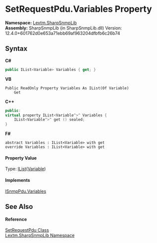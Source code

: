 # SetRequestPdu.Variables Property 
 

**Namespace:**&nbsp;<a href="N_Lextm_SharpSnmpLib">Lextm.SharpSnmpLib</a><br />**Assembly:**&nbsp;SharpSnmpLib (in SharpSnmpLib.dll) Version: 12.4.0+601762d0e653a71ebb69af963204dfbfb6c26b74

## Syntax

**C#**<br />
``` C#
public IList<Variable> Variables { get; }
```

**VB**<br />
``` VB
Public ReadOnly Property Variables As IList(Of Variable)
	Get
```

**C++**<br />
``` C++
public:
virtual property IList<Variable^>^ Variables {
	IList<Variable^>^ get () sealed;
}
```

**F#**<br />
``` F#
abstract Variables : IList<Variable> with get
override Variables : IList<Variable> with get
```


#### Property Value
Type: <a href="https://docs.microsoft.com/dotnet/api/system.collections.generic.ilist-1" target="_blank" rel="noopener noreferrer">IList</a>(<a href="T_Lextm_SharpSnmpLib_Variable">Variable</a>)

#### Implements
<a href="P_Lextm_SharpSnmpLib_ISnmpPdu_Variables">ISnmpPdu.Variables</a><br />

## See Also


#### Reference
<a href="T_Lextm_SharpSnmpLib_SetRequestPdu">SetRequestPdu Class</a><br /><a href="N_Lextm_SharpSnmpLib">Lextm.SharpSnmpLib Namespace</a><br />